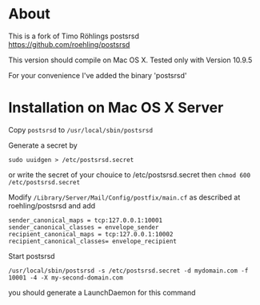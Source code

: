 About
=====
This is a fork of Timo Röhlings postsrsd
https://github.com/roehling/postsrsd

This version should compile on Mac OS X.
Tested only with Version 10.9.5

For your convenience I've added the binary 'postsrsd'

Installation on Mac OS X Server
=====

Copy `postsrsd` to `/usr/local/sbin/postsrsd`

Generate a secret by 

    sudo uuidgen > /etc/postsrsd.secret

or write the secret of your chouice to /etc/postsrsd.secret
then `chmod 600 /etc/postsrsd.secret`

Modify `/Library/Server/Mail/Config/postfix/main.cf` as described at roehling/postsrsd and add

    sender_canonical_maps = tcp:127.0.0.1:10001
    sender_canonical_classes = envelope_sender
    recipient_canonical_maps = tcp:127.0.0.1:10002
    recipient_canonical_classes= envelope_recipient

Start postsrsd

    /usr/local/sbin/postsrsd -s /etc/postsrsd.secret -d mydomain.com -f 10001 -4 -X my-second-domain.com

you should generate a LaunchDaemon for this command
